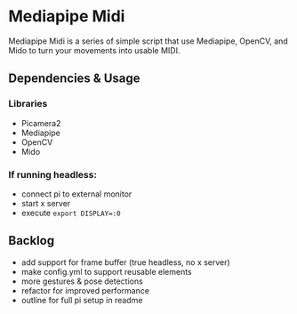 # Mediapipe Midi

Mediapipe Midi is a series of simple script that use Mediapipe, OpenCV, and Mido to turn your movements into usable MIDI.

## Dependencies & Usage

### Libraries
- Picamera2
- Mediapipe
- OpenCV
- Mido


### If running headless:
- connect pi to external monitor
- start x server
- execute ``export DISPLAY=:0``

<!-- Built using Picamera2 library rather OpenCV video streaming, as this was initially built using an Arducam -->

## Backlog

- add support for frame buffer (true headless, no x server)
- make config.yml to support reusable elements
- more gestures & pose detections
- refactor for improved performance
- outline for full pi setup in readme
